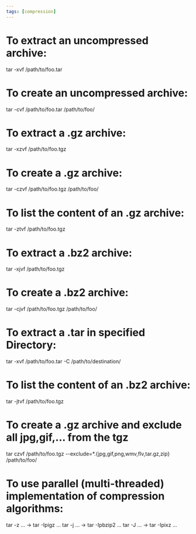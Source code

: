 ```yaml
---
tags: [compression]
---
```


# To extract an uncompressed archive:

tar -xvf /path/to/foo.tar

# To create an uncompressed archive:

tar -cvf /path/to/foo.tar /path/to/foo/

# To extract a .gz archive:

tar -xzvf /path/to/foo.tgz

# To create a .gz archive:

tar -czvf /path/to/foo.tgz /path/to/foo/

# To list the content of an .gz archive:

tar -ztvf /path/to/foo.tgz

# To extract a .bz2 archive:

tar -xjvf /path/to/foo.tgz

# To create a .bz2 archive:

tar -cjvf /path/to/foo.tgz /path/to/foo/

# To extract a .tar in specified Directory:

tar -xvf /path/to/foo.tar -C /path/to/destination/

# To list the content of an .bz2 archive:

tar -jtvf /path/to/foo.tgz

# To create a .gz archive and exclude all jpg,gif,... from the tgz

tar czvf /path/to/foo.tgz --exclude=\*.{jpg,gif,png,wmv,flv,tar.gz,zip} /path/to/foo/

# To use parallel (multi-threaded) implementation of compression algorithms:

tar -z ... -> tar -Ipigz ...
tar -j ... -> tar -Ipbzip2 ...
tar -J ... -> tar -Ipixz ...
